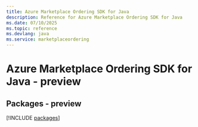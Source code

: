 ```yaml
---
title: Azure Marketplace Ordering SDK for Java
description: Reference for Azure Marketplace Ordering SDK for Java
ms.date: 07/10/2025
ms.topic: reference
ms.devlang: java
ms.service: marketplaceordering
---
```

# Azure Marketplace Ordering SDK for Java - preview
## Packages - preview
[!INCLUDE [packages](marketplace-ordering-index.md)]